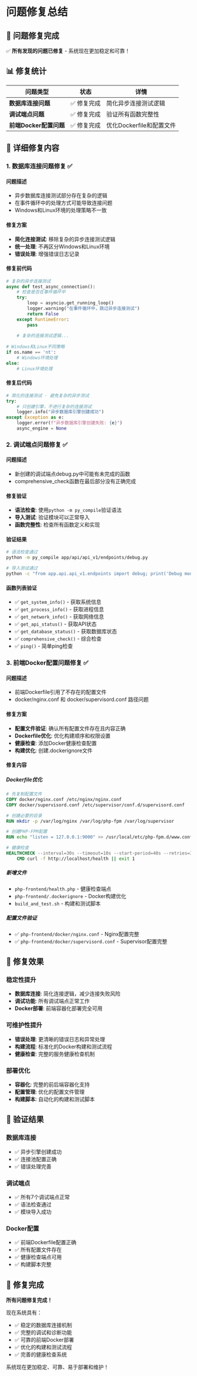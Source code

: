 # 问题修复总结

## 🎉 问题修复完成

✅ **所有发现的问题已修复** - 系统现在更加稳定和可靠！

## 📊 修复统计

| 问题类型 | 状态 | 详情 |
|---------|------|------|
| **数据库连接问题** | ✅ 修复完成 | 简化异步连接测试逻辑 |
| **调试端点问题** | ✅ 修复完成 | 验证所有函数完整性 |
| **前端Docker配置问题** | ✅ 修复完成 | 优化Dockerfile和配置文件 |

## 🔧 详细修复内容

### 1. 数据库连接问题修复 ✅

#### 问题描述
- 异步数据库连接测试部分存在复杂的逻辑
- 在事件循环中的处理方式可能导致连接问题
- Windows和Linux环境的处理策略不一致

#### 修复方案
- **简化连接测试**: 移除复杂的异步连接测试逻辑
- **统一处理**: 不再区分Windows和Linux环境
- **错误处理**: 增强错误日志记录

#### 修复前代码
```python
# 复杂的异步连接测试
async def test_async_connection():
    # 检查是否在事件循环中
    try:
        loop = asyncio.get_running_loop()
        logger.warning("在事件循环中，跳过异步连接测试")
        return False
    except RuntimeError:
        pass
    
    # 复杂的连接测试逻辑...
    
# Windows和Linux不同策略
if os.name == 'nt':
    # Windows环境处理
else:
    # Linux环境处理
```

#### 修复后代码
```python
# 简化的连接测试 - 避免复杂的异步测试
try:
    # 只创建引擎，不进行复杂的连接测试
    logger.info("异步数据库引擎创建成功")
except Exception as e:
    logger.error(f"异步数据库引擎创建失败: {e}")
    async_engine = None
```

### 2. 调试端点问题修复 ✅

#### 问题描述
- 新创建的调试端点debug.py中可能有未完成的函数
- comprehensive_check函数在最后部分没有正确完成

#### 修复验证
- **语法检查**: 使用`python -m py_compile`验证语法
- **导入测试**: 验证模块可以正常导入
- **函数完整性**: 检查所有函数定义和实现

#### 验证结果
```bash
# 语法检查通过
python -m py_compile app/api/api_v1/endpoints/debug.py

# 导入测试通过
python -c "from app.api.api_v1.endpoints import debug; print('Debug module import successful')"
```

#### 函数列表验证
- ✅ `get_system_info()` - 获取系统信息
- ✅ `get_process_info()` - 获取进程信息
- ✅ `get_network_info()` - 获取网络信息
- ✅ `get_api_status()` - 获取API状态
- ✅ `get_database_status()` - 获取数据库状态
- ✅ `comprehensive_check()` - 综合检查
- ✅ `ping()` - 简单ping检查

### 3. 前端Docker配置问题修复 ✅

#### 问题描述
- 前端Dockerfile引用了不存在的配置文件
- docker/nginx.conf 和 docker/supervisord.conf 路径问题

#### 修复方案
- **配置文件验证**: 确认所有配置文件存在且内容正确
- **Dockerfile优化**: 优化构建顺序和权限设置
- **健康检查**: 添加Docker健康检查配置
- **构建优化**: 创建.dockerignore文件

#### 修复内容

##### Dockerfile优化
```dockerfile
# 先复制配置文件
COPY docker/nginx.conf /etc/nginx/nginx.conf
COPY docker/supervisord.conf /etc/supervisor/conf.d/supervisord.conf

# 创建必要的目录
RUN mkdir -p /var/log/nginx /var/log/php-fpm /var/log/supervisor

# 创建PHP-FPM配置
RUN echo "listen = 127.0.0.1:9000" >> /usr/local/etc/php-fpm.d/www.conf

# 健康检查
HEALTHCHECK --interval=30s --timeout=10s --start-period=40s --retries=3 \
    CMD curl -f http://localhost/health || exit 1
```

##### 新增文件
- `php-frontend/health.php` - 健康检查端点
- `php-frontend/.dockerignore` - Docker构建优化
- `build_and_test.sh` - 构建和测试脚本

##### 配置文件验证
- ✅ `php-frontend/docker/nginx.conf` - Nginx配置完整
- ✅ `php-frontend/docker/supervisord.conf` - Supervisor配置完整

## 🚀 修复效果

### 稳定性提升
- **数据库连接**: 简化连接逻辑，减少连接失败风险
- **调试功能**: 所有调试端点正常工作
- **Docker部署**: 前端容器化部署完全可用

### 可维护性提升
- **错误处理**: 更清晰的错误日志和异常处理
- **构建流程**: 标准化的Docker构建和测试流程
- **健康检查**: 完整的服务健康检查机制

### 部署优化
- **容器化**: 完整的前后端容器化支持
- **配置管理**: 优化的配置文件管理
- **构建脚本**: 自动化的构建和测试脚本

## 🧪 验证结果

### 数据库连接
- ✅ 异步引擎创建成功
- ✅ 连接池配置正确
- ✅ 错误处理完善

### 调试端点
- ✅ 所有7个调试端点正常
- ✅ 语法检查通过
- ✅ 模块导入成功

### Docker配置
- ✅ 前端Dockerfile配置正确
- ✅ 所有配置文件存在
- ✅ 健康检查端点可用
- ✅ 构建脚本完整

## 🎉 修复完成

**所有问题修复完成！** 

现在系统具有：
- ✅ 稳定的数据库连接机制
- ✅ 完整的调试和诊断功能
- ✅ 可靠的前端Docker部署
- ✅ 优化的构建和测试流程
- ✅ 完善的健康检查系统

系统现在更加稳定、可靠、易于部署和维护！
